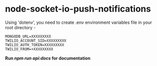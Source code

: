 # node-socket-io-push-notifications

Using 'dotenv', you need to create .env environment variables file in your root directory - 

```
MONGODB_URL=XXXXXXXXX
TWILIO_ACCOUNT_SID=XXXXXXXXX
TWILIO_AUTH_TOKEN=XXXXXXXXX
TWILIO_FROM=+XXXXXXXXX
```

**Run _npm run api:docs_ for documentation**